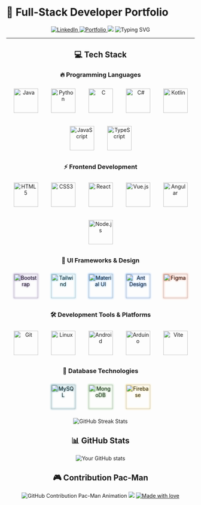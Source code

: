 # 🚀 Full-Stack Developer Portfolio

<div align="center">

<a href="Your-LinkedIn-URL">
  <img src="https://img.shields.io/badge/LinkedIn-Connect-blue?style=for-the-badge&logo=linkedin&logoColor=white&color=0A66C2" alt="LinkedIn"/>
</a>
<a href="Your-Portfolio-URL">
  <img src="https://img.shields.io/badge/Portfolio-Visit-green?style=for-the-badge&logo=github&logoColor=white&color=181717" alt="Portfolio"/>
</a>

<img src="https://capsule-render.vercel.app/api?type=waving&color=gradient&height=200&section=header&text=Welcome&fontSize=80&fontAlignY=35&animation=twinkling&desc=to%20Mars%&descAlignY=50" />

<img src="https://readme-typing-svg.demolab.com?font=Fira+Code&weight=600&size=28&duration=4000&pause=1000&color=FFFFFF&center=true&vCenter=true&width=435&lines=Full+Stack+Developer;Software+Engineer;UI%2FUX+Designer;Problem+Solver;Creative+Innovator;Tech+Enthusiast" alt="Typing SVG" />

<hr>

## 💻 Tech Stack

<div align="center">

### 🔥 Programming Languages
<p align="center" style="display: flex; flex-wrap: wrap; justify-content: center; gap: 15px;">
  <a href="#" target="_blank" style="transform-origin: center; animation: scaleIn 0.5s ease-out;">
    <img src="https://cdn.jsdelivr.net/gh/devicons/devicon/icons/java/java-original.svg" alt="Java" width="65" height="65" style="margin: 10px; transition: all 0.3s ease-in-out; filter: drop-shadow(0 0 5px rgba(255,255,255,0.3));" onmouseover="this.style.transform='scale(1.2) rotate(5deg)'; this.style.filter='drop-shadow(0 0 10px rgba(255,255,255,0.5))'" onmouseout="this.style.transform='scale(1) rotate(0deg)'; this.style.filter='drop-shadow(0 0 5px rgba(255,255,255,0.3))'" />
  </a>
  <a href="#" target="_blank">
    <img src="https://cdn.jsdelivr.net/gh/devicons/devicon/icons/python/python-original.svg" alt="Python" width="65" height="65" style="margin: 10px; transition: transform 0.3s ease-in-out;" onmouseover="this.style.transform='scale(1.2)'" onmouseout="this.style.transform='scale(1)'" />
  </a>
  <a href="#" target="_blank">
    <img src="https://cdn.jsdelivr.net/gh/devicons/devicon/icons/c/c-original.svg" alt="C" width="65" height="65" style="margin: 10px; transition: transform 0.3s ease-in-out;" onmouseover="this.style.transform='scale(1.2)'" onmouseout="this.style.transform='scale(1)'" />
  </a>
  <a href="#" target="_blank">
    <img src="https://cdn.jsdelivr.net/gh/devicons/devicon/icons/csharp/csharp-original.svg" alt="C#" width="65" height="65" style="margin: 10px; transition: transform 0.3s ease-in-out;" onmouseover="this.style.transform='scale(1.2)'" onmouseout="this.style.transform='scale(1)'" />
  </a>
  <a href="#" target="_blank">
    <img src="https://cdn.jsdelivr.net/gh/devicons/devicon/icons/kotlin/kotlin-original.svg" alt="Kotlin" width="65" height="65" style="margin: 10px; transition: transform 0.3s ease-in-out;" onmouseover="this.style.transform='scale(1.2)'" onmouseout="this.style.transform='scale(1)'" />
  </a>
  <a href="#" target="_blank">
    <img src="https://cdn.jsdelivr.net/gh/devicons/devicon/icons/javascript/javascript-original.svg" alt="JavaScript" width="65" height="65" style="margin: 10px; transition: transform 0.3s ease-in-out;" onmouseover="this.style.transform='scale(1.2)'" onmouseout="this.style.transform='scale(1)'" />
  </a>
  <a href="#" target="_blank">
    <img src="https://cdn.jsdelivr.net/gh/devicons/devicon/icons/typescript/typescript-original.svg" alt="TypeScript" width="65" height="65" style="margin: 10px; transition: transform 0.3s ease-in-out;" onmouseover="this.style.transform='scale(1.2)'" onmouseout="this.style.transform='scale(1)'" />
  </a>
</p>

### ⚡ Frontend Development
<p align="center" style="display: flex; flex-wrap: wrap; justify-content: center; gap: 15px; animation: slideIn 1s ease-out;">
  <a href="#" target="_blank">
    <img src="https://cdn.jsdelivr.net/gh/devicons/devicon/icons/html5/html5-original.svg" alt="HTML5" width="65" height="65" style="margin: 10px; transition: all 0.3s ease-in-out;" onmouseover="this.style.transform='translateY(-10px)'" onmouseout="this.style.transform='translateY(0px)'" />
  </a>
  <a href="#" target="_blank">
    <img src="https://cdn.jsdelivr.net/gh/devicons/devicon/icons/css3/css3-original.svg" alt="CSS3" width="65" height="65" style="margin: 10px; transition: all 0.3s ease-in-out;" onmouseover="this.style.transform='translateY(-10px)'" onmouseout="this.style.transform='translateY(0px)'" />
  </a>
  <a href="#" target="_blank">
    <img src="https://cdn.jsdelivr.net/gh/devicons/devicon/icons/react/react-original.svg" alt="React" width="65" height="65" style="margin: 10px; transition: all 0.3s ease-in-out;" onmouseover="this.style.transform='rotate(360deg)'" onmouseout="this.style.transform='rotate(0deg)'" />
  </a>
  <a href="#" target="_blank">
    <img src="https://cdn.jsdelivr.net/gh/devicons/devicon/icons/vuejs/vuejs-original.svg" alt="Vue.js" width="65" height="65" style="margin: 10px; transition: all 0.3s ease-in-out;" onmouseover="this.style.transform='rotate(360deg)'" onmouseout="this.style.transform='rotate(0deg)'" />
  </a>
  <a href="#" target="_blank">
    <img src="https://cdn.jsdelivr.net/gh/devicons/devicon/icons/angular/angular-original.svg" alt="Angular" width="65" height="65" style="margin: 10px; transition: all 0.3s ease-in-out;" onmouseover="this.style.transform='rotate(360deg)'" onmouseout="this.style.transform='rotate(0deg)'" />
  </a>
  <a href="#" target="_blank">
    <img src="https://cdn.jsdelivr.net/gh/devicons/devicon/icons/nodejs/nodejs-original.svg" alt="Node.js" width="65" height="65" style="margin: 10px; transition: all 0.3s ease-in-out;" onmouseover="this.style.transform='translateY(-10px)'" onmouseout="this.style.transform='translateY(0px)'" />
  </a>
</p>

### 🎨 UI Frameworks & Design
<p align="center" style="display: flex; flex-wrap: wrap; justify-content: center; gap: 15px; animation: fadeIn 1s ease-out;">
  <a href="#" target="_blank">
    <img src="https://cdn.jsdelivr.net/gh/devicons/devicon/icons/bootstrap/bootstrap-original.svg" alt="Bootstrap" width="65" height="65" style="margin: 10px; filter: drop-shadow(0 0 2px #7952B3); transition: all 0.3s ease-in-out;" onmouseover="this.style.filter='drop-shadow(0 0 8px #7952B3)'" onmouseout="this.style.filter='drop-shadow(0 0 2px #7952B3)'" />
  </a>
  <a href="#" target="_blank">
    <img src="https://raw.githubusercontent.com/tailwindlabs/tailwindcss/master/.github/logo-dark.svg" alt="Tailwind" width="65" height="65" style="margin: 10px; filter: drop-shadow(0 0 2px #38BDF8); transition: all 0.3s ease-in-out;" onmouseover="this.style.filter='drop-shadow(0 0 8px #38BDF8)'" onmouseout="this.style.filter='drop-shadow(0 0 2px #38BDF8)'" />
  </a>
  <a href="#" target="_blank">
    <img src="https://cdn.jsdelivr.net/gh/devicons/devicon/icons/materialui/materialui-original.svg" alt="Material UI" width="65" height="65" style="margin: 10px; filter: drop-shadow(0 0 2px #007FFF); transition: all 0.3s ease-in-out;" onmouseover="this.style.filter='drop-shadow(0 0 8px #007FFF)'" onmouseout="this.style.filter='drop-shadow(0 0 2px #007FFF)'" />
  </a>
  <a href="#" target="_blank">
    <img src="https://gw.alipayobjects.com/zos/rmsportal/KDpgvguMpGfqaHPjicRK.svg" alt="Ant Design" width="65" height="65" style="margin: 10px; filter: drop-shadow(0 0 2px #1677FF); transition: all 0.3s ease-in-out;" onmouseover="this.style.filter='drop-shadow(0 0 8px #1677FF)'" onmouseout="this.style.filter='drop-shadow(0 0 2px #1677FF)'" />
  </a>
  <a href="#" target="_blank">
    <img src="https://cdn.jsdelivr.net/gh/devicons/devicon/icons/figma/figma-original.svg" alt="Figma" width="65" height="65" style="margin: 10px; filter: drop-shadow(0 0 2px #F24E1E); transition: all 0.3s ease-in-out;" onmouseover="this.style.filter='drop-shadow(0 0 8px #F24E1E)'" onmouseout="this.style.filter='drop-shadow(0 0 2px #F24E1E)'" />
  </a>
</p>

### 🛠 Development Tools & Platforms
<p align="center" style="display: flex; flex-wrap: wrap; justify-content: center; gap: 15px; animation: bounceIn 1s ease-out;">
  <a href="#" target="_blank">
    <img src="https://cdn.jsdelivr.net/gh/devicons/devicon/icons/git/git-original.svg" alt="Git" width="65" height="65" style="margin: 10px; transition: all 0.3s ease-in-out;" onmouseover="this.style.transform='scale(1.2) rotate(-10deg)'" onmouseout="this.style.transform='scale(1) rotate(0deg)'" />
  </a>
  <a href="#" target="_blank">
    <img src="https://cdn.jsdelivr.net/gh/devicons/devicon/icons/linux/linux-original.svg" alt="Linux" width="65" height="65" style="margin: 10px; transition: all 0.3s ease-in-out;" onmouseover="this.style.transform='scale(1.2) rotate(-10deg)'" onmouseout="this.style.transform='scale(1) rotate(0deg)'" />
  </a>
  <a href="#" target="_blank">
    <img src="https://cdn.jsdelivr.net/gh/devicons/devicon/icons/android/android-original.svg" alt="Android" width="65" height="65" style="margin: 10px; transition: all 0.3s ease-in-out;" onmouseover="this.style.transform='scale(1.2) rotate(-10deg)'" onmouseout="this.style.transform='scale(1) rotate(0deg)'" />
  </a>
  <a href="#" target="_blank">
    <img src="https://cdn.jsdelivr.net/gh/devicons/devicon/icons/arduino/arduino-original.svg" alt="Arduino" width="65" height="65" style="margin: 10px; transition: all 0.3s ease-in-out;" onmouseover="this.style.transform='scale(1.2) rotate(-10deg)'" onmouseout="this.style.transform='scale(1) rotate(0deg)'" />
  </a>
  <a href="#" target="_blank">
    <img src="https://cdn.jsdelivr.net/gh/devicons/devicon/icons/vitejs/vitejs-original.svg" alt="Vite" width="65" height="65" style="margin: 10px; transition: all 0.3s ease-in-out;" onmouseover="this.style.transform='scale(1.2) rotate(-10deg)'" onmouseout="this.style.transform='scale(1) rotate(0deg)'" />
  </a>
</p>

### 🌟 Database Technologies
<p align="center" style="display: flex; flex-wrap: wrap; justify-content: center; gap: 15px; animation: slideInUp 1s ease-out;">
  <a href="#" target="_blank">
    <img src="https://cdn.jsdelivr.net/gh/devicons/devicon/icons/mysql/mysql-original.svg" alt="MySQL" width="65" height="65" style="margin: 10px; filter: drop-shadow(0 0 2px #00758F); transition: all 0.3s ease-in-out;" onmouseover="this.style.filter='drop-shadow(0 0 8px #00758F)'; this.style.transform='translateY(-5px)'" onmouseout="this.style.filter='drop-shadow(0 0 2px #00758F)'; this.style.transform='translateY(0px)'" />
  </a>
  <a href="#" target="_blank">
    <img src="https://cdn.jsdelivr.net/gh/devicons/devicon/icons/mongodb/mongodb-original.svg" alt="MongoDB" width="65" height="65" style="margin: 10px; filter: drop-shadow(0 0 2px #4DB33D); transition: all 0.3s ease-in-out;" onmouseover="this.style.filter='drop-shadow(0 0 8px #4DB33D)'; this.style.transform='translateY(-5px)'" onmouseout="this.style.filter='drop-shadow(0 0 2px #4DB33D)'; this.style.transform='translateY(0px)'" />
  </a>
  <a href="#" target="_blank">
    <img src="https://cdn.jsdelivr.net/gh/devicons/devicon/icons/firebase/firebase-plain.svg" alt="Firebase" width="65" height="65" style="margin: 10px; filter: drop-shadow(0 0 2px #FFCA28); transition: all 0.3s ease-in-out;" onmouseover="this.style.filter='drop-shadow(0 0 8px #FFCA28)'; this.style.transform='translateY(-5px)'" onmouseout="this.style.filter='drop-shadow(0 0 2px #FFCA28)'; this.style.transform='translateY(0px)'" />
  </a>
</p>

</div>

<!-- GitHub Streak Stats -->
<div align="center">
  <img src="https://github-readme-streak-stats.herokuapp.com/?user=Buchi-dev&theme=tokyonight&hide_border=true&background=transparent" alt="GitHub Streak Stats" />
</div>

## 📊 GitHub Stats
<img src="https://github-readme-stats.vercel.app/api?username=Buchi-dev&show_icons=true&theme=tokyonight&hide_border=true" alt="Your GitHub stats" />

## 🎮 Contribution Pac-Man
<picture>
  <source media="(prefers-color-scheme: dark)" srcset="https://raw.githubusercontent.com/Buchi-dev/Buchi-dev/output/github-contribution-pacman-dark.svg" />
  <source media="(prefers-color-scheme: light)" srcset="https://raw.githubusercontent.com/Buchi-dev/Buchi-dev/output/github-contribution-pacman.svg" />
  <img alt="GitHub Contribution Pac-Man Animation" src="https://raw.githubusercontent.com/Buchi-dev/Buchi-dev/output/github-contribution-pacman-anim.gif" />
</picture>

<img src="https://capsule-render.vercel.app/api?type=waving&color=gradient&height=100&section=footer" />

<a href="https://github.com/Buchi-dev">
  <img src="https://img.shields.io/badge/Made%20with%20%E2%9D%A4%EF%B8%8F%20by-Buchi--dev-blue?style=for-the-badge" alt="Made with love" />
</a>

</div>
